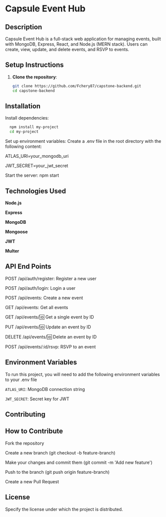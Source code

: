 # Capsule Event Hub

## Description
Capsule Event Hub is a full-stack web application for managing events, built with MongoDB, Express, React, and Node.js (MERN stack). Users can create, view, update, and delete events, and RSVP to events.

## Setup Instructions
1. **Clone the repository**:
   ```bash
   git clone https://github.com/Fchery87/capstone-backend.git
   cd capstone-backend

## Installation

Install dependencies:

```bash
  npm install my-project
  cd my-project
```

Set up environment variables:
Create a .env file in the root directory with the following content:

ATLAS_URI=your_mongodb_uri

JWT_SECRET=your_jwt_secret

Start the server:
npm start



## Technologies Used

**Node.js**

**Express**

**MongoDB**

**Mongoose**

**JWT**

**Multer**


## API End Points

POST /api/auth/register: Register a new user

POST /api/auth/login: Login a user

POST /api/events: Create a new event

GET /api/events: Get all events

GET /api/events/:id: Get a single event by ID

PUT /api/events/:id: Update an event by ID

DELETE /api/events/:id: Delete an event by ID

POST /api/events/:id/rsvp: RSVP to an event



## Environment Variables

To run this project, you will need to add the following environment variables to your .env file

`ATLAS_URI`: MongoDB connection string

`JWT_SECRET`: Secret key for JWT


## Contributing

## How to Contribute
Fork the repository

Create a new branch (git checkout -b feature-branch)

Make your changes and commit them (git commit -m 'Add new feature')

Push to the branch (git push origin feature-branch)

Create a new Pull Request
## License

Specify the license under which the project is distributed.

